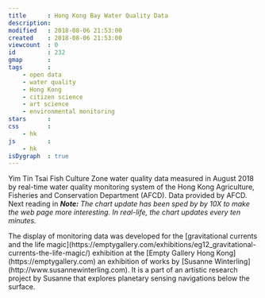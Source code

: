 ```yaml
---
title      : Hong Kong Bay Water Quality Data
description: 
modified   : 2018-08-06 21:53:00
created    : 2018-08-06 21:53:00
viewcount  : 0
id         : 232
gmap       : 
tags       :
    - open data
    - water quality
    - Hong Kong
    - citizen science
    - art science
    - environmental monitoring
stars      : 
css        : 
    - hk
js         : 
    - hk
isDygraph  : true
---
```


<p class="u-cf">Yim Tin Tsai Fish Culture Zone water quality data measured in August 2018 by real-time water quality monitoring system of the Hong Kong Agriculture, Fisheries and Conservation Department (AFCD). Data provided by AFCD. Next reading in <span id="timer"></span> <em><b>Note:</b> The chart update has been sped by by 10X to make the web page more interesting. In real-life, the chart updates every ten minutes.</em></p>

<div id="graphContainer">
    <div id="graph"></div>
</div>

<p class="u-cf"></p>
The display of monitoring data was developed for the [gravitational currents and the life magic](https://emptygallery.com/exhibitions/eg12_gravitational-currents-the-life-magic/) exhibition at the [Empty Gallery Hong Kong](https://emptygallery.com) an exhibition of works by [Susanne Winterling](http://www.susannewinterling.com). It is a part of an artistic research project by Susanne that explores planetary sensing navigations below the surface.

<!-- <p><b>Note:</b> The readings are recorded at 10 min intervals. While that may be fine for real life, it is too long a time period to do any meaningful visualization over short periods. So we divide the emissionPeriod by the timerAdjustment to get a fake but more visualizable emissionPeriod. A timerAdjustment of 1 will keep the emissionPeriod to 10 mins. A timerAdjustment of 2 will halve the emissionPeriod to 5 mins, and so on. A default timerAdjusment of 60 is being used in the example above which sets the emissionPeriod to 10 seconds.</p> -->